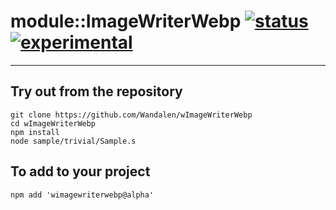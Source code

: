 
# module::ImageWriterWebp  [![status](https://github.com/Wandalen/wImageWriterWebp/workflows/publish/badge.svg)](https://github.com/Wandalen/wImageWriterWebp/actions?query=workflow%3Apublish) [![experimental](https://img.shields.io/badge/stability-experimental-orange.svg)](https://github.com/emersion/stability-badges#experimental)

___

## Try out from the repository
```
git clone https://github.com/Wandalen/wImageWriterWebp
cd wImageWriterWebp
npm install
node sample/trivial/Sample.s
```

## To add to your project
```
npm add 'wimagewriterwebp@alpha'
```




